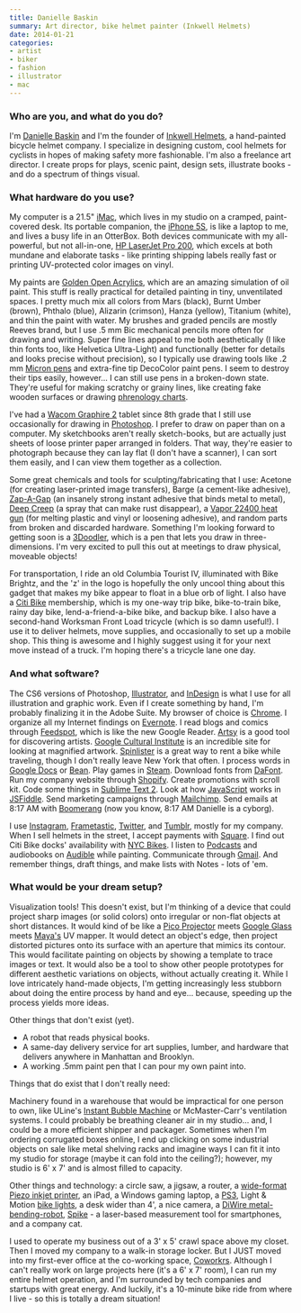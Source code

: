 ```yaml
---
title: Danielle Baskin
summary: Art director, bike helmet painter (Inkwell Helmets)
date: 2014-01-21
categories:
- artist
- biker
- fashion
- illustrator
- mac
---
```


### Who are you, and what do you do?

I'm [Danielle Baskin](http://www.alinkisenabled.com/ "Danielle's website.") and I'm the founder of [Inkwell Helmets](http://www.inkwellhelmets.com/ "The Inkwell Helmets website."), a hand-painted bicycle helmet company. I specialize in designing custom, cool helmets for cyclists in hopes of making safety more fashionable. I'm also a freelance art director. I create props for plays, scenic paint, design sets, illustrate books - and do a spectrum of things visual.

### What hardware do you use?

My computer is a 21.5" [iMac][], which lives in my studio on a cramped, paint-covered desk. Its portable companion, the [iPhone 5S][iphone-5s], is like a laptop to me, and lives a busy life in an OtterBox. Both devices communicate with my all-powerful, but not all-in-one, [HP LaserJet Pro 200][laserjet-pro-200], which excels at both mundane and elaborate tasks - like printing shipping labels really fast or printing UV-protected color images on vinyl. 

My paints are [Golden Open Acrylics][open], which are an amazing simulation of oil paint. This stuff is really practical for detailed painting in tiny, unventilated spaces. I pretty much mix all colors from Mars (black), Burnt Umber (brown), Phthalo (blue), Alizarin (crimson), Hanza (yellow), Titanium (white), and thin the paint with water. My brushes and graded pencils are mostly Reeves brand, but I use .5 mm Bic mechanical pencils more often for drawing and writing. Super fine lines appeal to me both aesthetically (I like thin fonts too, like Helvetica Ultra-Light) and functionally (better for details and looks precise without precision), so I typically use drawing tools like .2 mm [Micron pens][pigma-micron] and extra-fine tip DecoColor paint pens. I seem to destroy their tips easily, however... I can still use pens in a broken-down state. They're useful for making scratchy or grainy lines, like creating fake wooden surfaces or drawing [phrenology charts](http://www.inkwellhelmets.com/collections/designs/products/phrenology "Danielle's phrenology helmet.").

I've had a [Wacom Graphire 2][graphire] tablet since 8th grade that I still use occasionally for drawing in [Photoshop][]. I prefer to draw on paper than on a computer. My sketchbooks aren't really sketch-books, but are actually just sheets of loose printer paper arranged in folders. That way, they're easier to photograph because they can lay flat (I don't have a scanner), I can sort them easily, and I can view them together as a collection. 

Some great chemicals and tools for sculpting/fabricating that I use: Acetone (for creating laser-printed image transfers), Barge (a cement-like adhesive), [Zap-A-Gap][zap-a-gap-c-plus] (an insanely strong instant adhesive that binds metal to metal), [Deep Creep][deep-creep] (a spray that can make rust disappear), a [Vapor 22400 heat gun][22400] (for melting plastic and vinyl or loosening adhesive), and random parts from broken and discarded hardware. Something I'm looking forward to getting soon is a [3Doodler][], which is a pen that lets you draw in three-dimensions. I'm very excited to pull this out at meetings to draw physical, moveable objects! 

For transportation, I ride an old Columbia Tourist IV, illuminated with Bike Brightz, and the 'z' in the logo is hopefully the only uncool thing about this gadget that makes my bike appear to float in a blue orb of light. I also have a [Citi Bike][citi-bike] membership, which is my one-way trip bike, bike-to-train bike, rainy day bike, lend-a-friend-a-bike bike, and backup bike. I also have a second-hand Worksman Front Load tricycle (which is so damn useful!). I use it to deliver helmets, move supplies, and occasionally to set up a mobile shop. This thing is awesome and I highly suggest using it for your next move instead of a truck. I'm hoping there's a tricycle lane one day.

### And what software?

The CS6 versions of Photoshop, [Illustrator][], and [InDesign][] is what I use for all illustration and graphic work. Even if I create something by hand, I'm probably finalizing it in the Adobe Suite. My browser of choice is [Chrome][]. I organize all my Internet findings on [Evernote][]. I read blogs and comics through [Feedspot][], which is like the new Google Reader. [Artsy][] is a good tool for discovering artists. [Google Cultural Institute][google-cultural-institute] is an incredible site for looking at magnified artwork. [Spinlister][] is a great way to rent a bike while traveling, though I don't really leave New York that often. I process words in [Google Docs][google-docs] or [Bean][]. Play games in [Steam][]. Download fonts from [DaFont][]. Run my company website through [Shopify][]. Create promotions with scroll kit. Code some things in [Sublime Text 2][sublime-text]. Look at how [JavaScript][] works in [JSFiddle][]. Send marketing campaigns through [Mailchimp][]. Send emails at 8:17 AM with [Boomerang][] (now you know, 8:17 AM Danielle is a cyborg).

I use [Instagram][instagram-ios], [Frametastic][frametastic-ios], [Twitter][twitter-ios], and [Tumblr][tumblr-ios], mostly for my company. When I sell helmets in the street, I accept payments with [Square][]. I find out Citi Bike docks' availability with [NYC Bikes][nyc-bikes-ios]. I listen to [Podcasts][podcasts-ios] and audiobooks on [Audible][audible-ios] while painting. Communicate through [Gmail][gmail-ios]. And remember things, draft things, and make lists with Notes - lots of 'em. 

### What would be your dream setup?

Visualization tools! This doesn't exist, but I'm thinking of a device that could project sharp images (or solid colors) onto irregular or non-flat objects at short distances. It would kind of be like a [Pico Projector][pico] meets [Google Glass][google-glass] meets [Maya's][maya] UV mapper. It would detect an object's edge, then project distorted pictures onto its surface with an aperture that mimics its contour. This would facilitate painting on objects by showing a template to trace images or text. It would also be a tool to show other people prototypes for different aesthetic variations on objects, without actually creating it. While I love intricately hand-made objects, I'm getting increasingly less stubborn about doing the entire process by hand and eye... because, speeding up the process yields more ideas. 

Other things that don't exist (yet).

- A robot that reads physical books.
- A same-day delivery service for art supplies, lumber, and hardware that delivers anywhere in Manhattan and Brooklyn.
- A working .5mm paint pen that I can pour my own paint into.

Things that do exist that I don't really need:

Machinery found in a warehouse that would be impractical for one person to own, like ULine's [Instant Bubble Machine][instant-bubble-machine] or McMaster-Carr's ventilation systems. I could probably be breathing cleaner air in my studio... and, I could be a more efficient shipper and packager. Sometimes when I'm ordering corrugated boxes online, I end up clicking on some industrial objects on sale like metal shelving racks and imagine ways I can fit it into my studio for storage (maybe it can fold into the ceiling?); however, my studio is 6' x 7' and is almost filled to capacity.

Other things and technology: a circle saw, a jigsaw, a router, a [wide-format Piezo inkjet printer][stylus-pro-7890], an iPad, a Windows gaming laptop, a [PS3][], Light & Motion [bike lights][urban-200], a desk wider than 4', a nice camera, a [DiWire metal-bending-robot][diwire], [Spike][] - a laser-based measurement tool for smartphones, and a company cat.

I used to operate my business out of a 3' x 5' crawl space above my closet. Then I moved my company to a walk-in storage locker. But I JUST moved into my first-ever office at the co-working space, [Coworkrs](http://cowork.rs/ "A coworking space in New York."). Although I can't really work on large projects here (it's a 6' x 7' room), I can run my entire helmet operation, and I'm surrounded by tech companies and startups with great energy. And luckily, it's a 10-minute bike ride from where I live - so this is totally a dream situation!

[22400]: http://web.archive.org/web/20150417140416/http://www.amazon.com:80/Vaper-22400-Heat-Gun/dp/B003ELVNCQ "A heat gun."
[3doodler]: https://the3doodler.com/ "A 3D printer pen."
[artsy]: https://www.artsy.net/ "An art buying service."
[audible-ios]: https://apps.apple.com/us/app/audible/id379693831 "An app for the audio book service."
[bean]: https://bean-osx.com/Bean.html "A word processor for the Mac."
[boomerang]: https://www.boomeranggmail.com/ "A service for scheduling emails via Gmail."
[chrome]: https://www.google.com/intl/en/chrome/ "A WebKit-based browser, where each tab runs in its own thread."
[citi-bike]: https://citibikenyc.com/ "A bike-sharing service in NYC."
[dafont]: https://www.dafont.com/ "A font aggregation service."
[deep-creep]: https://seafoamworks.com/deep-creep/ "A penetrating lubricant."
[diwire]: https://www.pensalabs.com/ "A desktop wire bending machine."
[evernote]: https://evernote.com/ "Online software for capturing notes."
[feedspot]: https://www.feedspot.com/ "A feed-reading service."
[frametastic-ios]: https://apps.apple.com/us/app/frametastic/id427063436 "An app for adding frames to photos."
[gmail-ios]: https://apps.apple.com/us/app/gmail-email-from-google/id422689480 "A client for the email service."
[google-cultural-institute]: https://artsandculture.google.com/ "A service for viewing artworks from institutions around the world."
[google-docs]: https://en.wikipedia.org/wiki/Google_Docs "A web-based office suite."
[google-glass]: http://www.google.com/glass/start/ "Wearable computing eyeware."
[graphire]: https://www.amazon.com/s/?field-keywords=wacom+graphire "An older pen tablet."
[illustrator]: https://www.adobe.com/products/illustrator.html "A vector graphics editor."
[imac]: https://www.apple.com/imac-24/ "An all-in-one computer."
[indesign]: https://www.adobe.com/products/indesign.html "A desktop/web publishing application."
[instagram-ios]: https://apps.apple.com/us/app/instagram/id389801252 "A photo taking/sharing app."
[instant-bubble-machine]: https://www.uline.com/Product/Detail/H-7259/Instant-Bubble-Machine/NewAir-IB-Flex-Machine "A machine to create bubble packaging."
[iphone-5s]: https://en.wikipedia.org/wiki/IPhone_5S "A smartphone."
[javascript]: https://en.wikipedia.org/wiki/JavaScript "An interpreted scripting language."
[jsfiddle]: https://jsfiddle.net/ "A Javascript playground."
[laserjet-pro-200]: http://web.archive.org/web/20141014204440/http://www.amazon.com:80/HP-LaserJet-color-Printer-M276nw/dp/B008ABLJC4 "A colour laser printer."
[mailchimp]: https://mailchimp.com/ "A templated mailing list system."
[maya]: http://web.archive.org/web/20221224070508/https://www.autodesk.com/products/maya/overview "3D animation software."
[nyc-bikes-ios]: https://apps.apple.com/app/nyc-bikes/id684025846 "An app for finding the nearest Citi Bike shared bike hub."
[open]: https://www.goldenpaints.com/products/color/open/index.php "An acrylic pint."
[photoshop]: https://www.adobe.com/products/photoshop.html "A bitmap image editor."
[pico]: http://www.supertalent.com/products/stt_usb_detail.php?type=Pico "A physically tiny USB drive."
[pigma-micron]: http://web.archive.org/web/20200719070910/http://sakuraofamerica.com:80/pen-archival "A technical pen with archival pigmented ink."
[podcasts-ios]: https://apps.apple.com/us/app/podcasts/id525463029 "An app for listening to podcasts."
[ps3]: https://www.playstation.com/en-us/ "A shiny gaming console from Sony."
[shopify]: https://www.shopify.com/ "A service for selling goods online."
[spike]: https://spike.ikegps.com "A laser measuring/mapping accessory for smartphones."
[spinlister]: https://www.spinlister.com/ "A bike-sharing service."
[square]: https://squareup.com/jp/ja "A software and hardware solution for processing credit cards."
[steam]: https://store.steampowered.com/ "A digital game distribution service."
[stylus-pro-7890]: http://web.archive.org/web/20161012184405/http://www.epson.com:80/cgi-bin/Store/jsp/Pro/SeriesStylusPro78909890/Overview.do "A wide format printer."
[sublime-text]: http://www.sublimetext.com/ "A coder's text editor."
[tumblr-ios]: https://apps.apple.com/us/app/tumblr/id305343404 "A Tumblr client app."
[twitter-ios]: https://apps.apple.com/app/twitter/id333903271 "A Twitter client."
[urban-200]: http://web.archive.org/web/20141006161954/http://www.amazon.com:80/Light-Motion-Urban-Lumens-Bike/dp/B008KKNOX2? "Bike lights."
[zap-a-gap-c-plus]: http://web.archive.org/web/20150406052941/http://www.supergluecorp.com/zap/zap-glues/zap-gap "A gap-filling glue."
